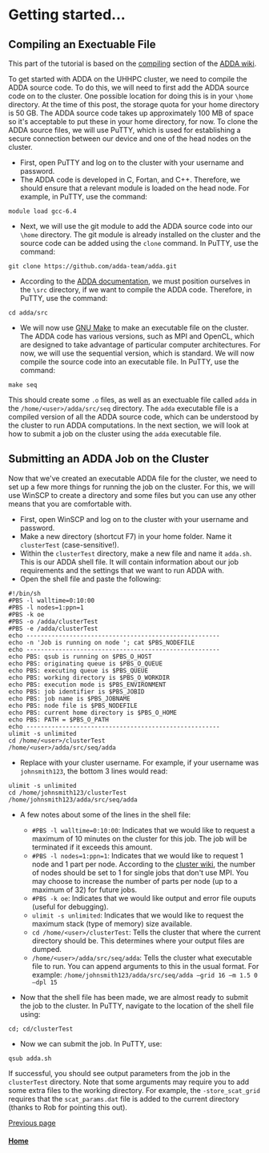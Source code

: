 # Getting started...

## Compiling an Exectuable File

This part of the tutorial is based on the [compiling](https://github.com/adda-team/adda/wiki/CompilingADDA) section of the [ADDA wiki](https://github.com/adda-team/adda/wiki).

To get started with ADDA on the UHHPC cluster, we need to compile the ADDA source code. To do this, we will need to first add the ADDA source code on to the cluster. One possible location for doing this is in your `\home` directory. At the time of this post, the storage quota for your home directory is 50 GB. The ADDA source code takes up approximately 100 MB of space so it's acceptable to put these in your home directory, for now. To clone the ADDA source files, we will use PuTTY, which is used for establishing a secure connection between our device and one of the head nodes on the cluster.

- First, open PuTTY and log on to the cluster with your username and password.
- The ADDA code is developed in C, Fortan, and C++. Therefore, we should ensure that a relevant module is loaded on the head node. For example, in PuTTY, use the command: 
```
module load gcc-6.4
```
- Next, we will use the git module to add the ADDA source code into our `\home` directory. The git module is already installed on the cluster and the source code can be added using the `clone` command. In PuTTY, use the command: 
```
git clone https://github.com/adda-team/adda.git
```
- According to the [ADDA documentation](https://github.com/adda-team/adda/wiki/CompilingADDA), we must position ourselves in the `\src` directory, if we want to compile the ADDA code. Therefore, in PuTTY, use the command:
```
cd adda/src
```
- We will now use [GNU Make](https://www.gnu.org/software/make/) to make an executable file on the cluster. The ADDA code has various versions, such as MPI and OpenCL, which are designed to take advantage of particular computer architectures. For now, we will use the sequential version, which is standard. We will now compile the source code into an executable file. In PuTTY, use the command:
```
make seq
```
This should create some `.o` files, as well as an exectuable file called `adda` in the `/home/<user>/adda/src/seq` directory. The `adda` executable file is a compiled version of all the ADDA source code, which can be understood by the cluster to run ADDA computations. In the next section, we will look at how to submit a job on the cluster using the `adda` executable file.

## Submitting an ADDA Job on the Cluster

Now that we've created an executable ADDA file for the cluster, we need to set up a few more things for running the job on the cluster. For this, we will use WinSCP to create a directory and some files but you can use any other means that you are comfortable with. 
- First, open WinSCP and log on to the cluster with your username and password.
- Make a new directory (shortcut F7) in your home folder. Name it `clusterTest` (case-sensitive!). 
- Within the `clusterTest` directory, make a new file and name it `adda.sh`. This is our ADDA shell file. It will contain information about our job requirements and the settings that we want to run ADDA with. 
- Open the shell file and paste the following:

```
#!/bin/sh
#PBS -l walltime=0:10:00
#PBS -l nodes=1:ppn=1
#PBS -k oe
#PBS -o /adda/clusterTest
#PBS -e /adda/clusterTest
echo ------------------------------------------------------
echo -n 'Job is running on node '; cat $PBS_NODEFILE
echo ------------------------------------------------------
echo PBS: qsub is running on $PBS_O_HOST
echo PBS: originating queue is $PBS_O_QUEUE
echo PBS: executing queue is $PBS_QUEUE
echo PBS: working directory is $PBS_O_WORKDIR
echo PBS: execution mode is $PBS_ENVIRONMENT
echo PBS: job identifier is $PBS_JOBID
echo PBS: job name is $PBS_JOBNAME
echo PBS: node file is $PBS_NODEFILE
echo PBS: current home directory is $PBS_O_HOME
echo PBS: PATH = $PBS_O_PATH
echo ------------------------------------------------------
ulimit -s unlimited
cd /home/<user>/clusterTest
/home/<user>/adda/src/seq/adda
```
- Replace <user> with your cluster username. For example, if your username was `johnsmith123`, the bottom 3 lines would read:
```
ulimit -s unlimited
cd /home/johnsmith123/clusterTest
/home/johnsmith123/adda/src/seq/adda  
```
- A few notes about some of the lines in the shell file:
  - `#PBS -l walltime=0:10:00`: Indicates that we would like to request a maximum of 10 minutes on the cluster for this job. The job will be terminated if it exceeds this amount.
  - `#PBS -l nodes=1:ppn=1`: Indicates that we would like to request 1 node and 1 part per node. According to the [cluster wiki](https://uhhpc.herts.ac.uk/wiki/index.php/Jobs), the number of nodes should be set to 1 for single jobs that don't use MPI. You may choose to increase the number of parts per node (up to a maximum of 32) for future jobs.
  - `#PBS -k oe`: Indicates that we would like output and error file ouputs (useful for debugging).
  - `ulimit -s unlimited`: Indicates that we would like to request the maximum stack (type of memory) size available.
  - `cd /home/<user>/clusterTest`: Tells the cluster that where the current directory should be. This determines where your output files are dumped.
  - `/home/<user>/adda/src/seq/adda`: Tells the cluster what executable file to run. You can append arguments to this in the usual format. For example: `/home/johnsmith123/adda/src/seq/adda –grid 16 –m 1.5 0 –dpl 15`

- Now that the shell file has been made, we are almost ready to submit the job to the cluster. In PuTTY, navigate to the location of the shell file using:
```
cd; cd/clusterTest
```
  - Now we can submit the job. In PuTTY, use:
```
qsub adda.sh
``` 

If successful, you should see output parameters from the job in the `clusterTest` directory. Note that some arguments may require you to add some extra files to the working directory. For example, the `-store_scat_grid` requires that the `scat_params.dat` file is added to the current directory (thanks to Rob for pointing this out).
  
  
[Previous page](./README.md)

#### [Home](./README.md) 
